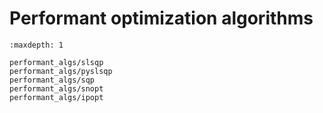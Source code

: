 # Performant optimization algorithms

```{toctree}
:maxdepth: 1

performant_algs/slsqp
performant_algs/pyslsqp
performant_algs/sqp
performant_algs/snopt
performant_algs/ipopt
```